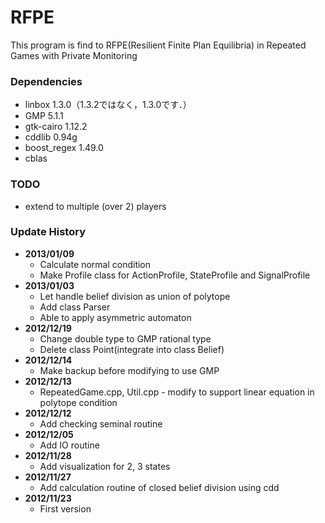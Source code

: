 # RFPE
This program is find to RFPE(Resilient Finite Plan Equilibria) in Repeated Games with Private Monitoring 

### Dependencies
* linbox 1.3.0（1.3.2ではなく，1.3.0です．）
* GMP 5.1.1
* gtk-cairo 1.12.2
* cddlib 0.94g
* boost_regex 1.49.0
* cblas

### TODO
* extend to multiple (over 2) players

### Update History
* **2013/01/09**
  - Calculate normal condition
  - Make Profile class for ActionProfile, StateProfile and SignalProfile
* **2013/01/03**
  - Let handle belief division as union of polytope
  - Add class Parser
  - Able to apply asymmetric automaton
* **2012/12/19**
  - Change double type to GMP rational type
  - Delete class Point(integrate into class Belief)
* **2012/12/14**
  - Make backup before modifying to use GMP
* **2012/12/13**
  - RepeatedGame.cpp, Util.cpp - modify to support linear equation in polytope condition
* **2012/12/12**
  - Add checking seminal routine
* **2012/12/05**
  - Add IO routine
* **2012/11/28**
  - Add visualization for 2, 3 states
* **2012/11/27**
  - Add calculation routine of closed belief division using cdd
* **2012/11/23**
  - First version
